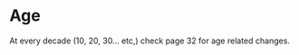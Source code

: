 <!-- TITLE: Investigator Progression -->
<!-- SUBTITLE: Game mechanics involving investigators. -->

# Age
At every decade (10, 20, 30... etc,) check page 32 for age related changes.